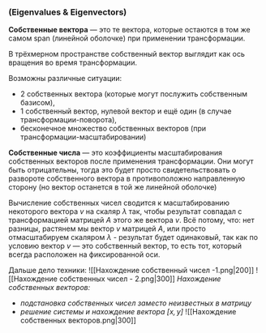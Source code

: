 ### (Eigenvalues & Eigenvectors)

**Собственные вектора** — это те вектора, которые остаются в том же самом span (линейной оболочке) при применении трансформации.

В трёхмерном пространстве собственный вектор выглядит как ось вращения во время трансформации.

Возможны различные ситуации: 
- 2 собственных вектора (которые могут послужить собственным базисом), 
- 1 собственный вектор,  нулевой вектор и ещё один (в случае трансформации-поворота), 
- бесконечное множество собственных векторов (при трансформации-масштабировании) 

**Собственные числа** — это коэффициенты масштабирования собственных векторов после применения трансформации.
Они могут быть отрицательны, тогда это будет просто свидетельствовать о развороте собственного вектора в противоположно направленную сторону (но вектор останется в той же линейной оболочке)

Вычисление собственных чисел сводится к масштабированию некоторого вектора $v$ на скаляр $\lambda$ так, чтобы результат совпадал с трансформацией матрицей $A$ этого же вектора $v$. 
Всё потому, что: нет разницы, растянем мы вектор $v$ матрицей $A$, или просто отмасштабируем скаляром $\lambda$ - результат будет одинаковый, так как по условию вектор $v$ — это собственный вектор, то есть тот, который всегда расположен на фиксированной оси.

Дальше дело техники:
![[Нахождение собственный чисел -1.png|200]]
![[Нахождение собственных чисел - 2.png|300]]
*Нахождение собственных векторов:*
- *подстановка собственных чисел заместо неизвестных в матрицу*
- *решение системы и нахождение вектора $[x,y]$*
![[Нахождение собственных векторов.png|300]]